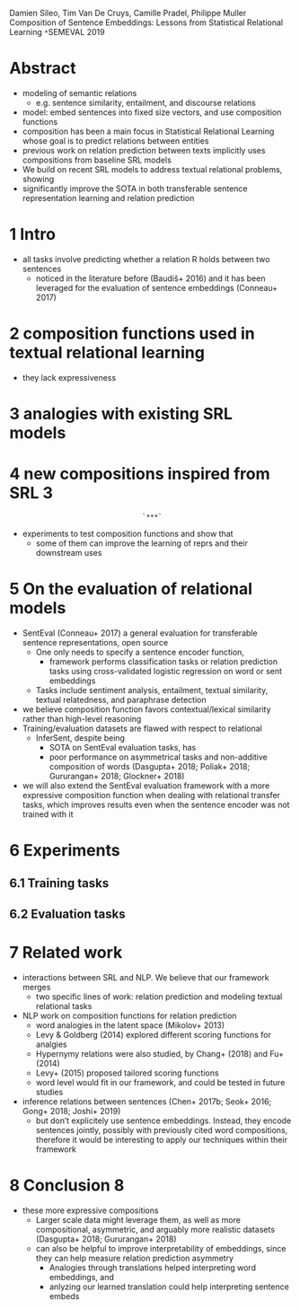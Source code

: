 Damien Sileo, Tim Van De Cruys, Camille Pradel, Philippe Muller
Composition of Sentence Embeddings:
  Lessons from Statistical Relational Learning
`*`SEMEVAL 2019

# Abstract

* modeling of semantic relations
  * e.g. sentence similarity, entailment, and discourse relations
* model: embed sentences into fixed size vectors, and use composition functions
* composition has been a main focus in Statistical Relational Learning
  whose goal is to predict relations between entities
* previous work on relation prediction between texts implicitly uses
  compositions from baseline SRL models
* We build on recent SRL models to address textual relational problems, showing
* significantly improve the SOTA
  in both transferable sentence representation learning and relation prediction

# 1 Intro

* all tasks involve predicting whether a relation R holds between two sentences
  * noticed in the literature before (Baudiš+ 2016) and it has been
    leveraged for the evaluation of sentence embeddings (Conneau+ 2017)

# 2 composition functions used in textual relational learning

* they lack expressiveness

# 3 analogies with existing SRL models

# 4 new compositions inspired from SRL 3

                                     `***`

* experiments to test composition functions and show that
  * some of them can improve the learning of reprs and their downstream uses

# 5 On the evaluation of relational models

* SentEval (Conneau+ 2017)
  a general evaluation for transferable sentence representations, open source
  * One only needs to specify a sentence encoder function,
    * framework performs classification tasks or relation prediction tasks
      using cross-validated logistic regression on word or sent embeddings
  * Tasks include sentiment analysis, entailment, textual similarity, textual
    relatedness, and paraphrase detection
* we believe composition function favors contextual/lexical similarity
  rather than high-level reasoning
* Training/evaluation datasets are flawed with respect to relational
  * InferSent, despite being
    * SOTA on SentEval evaluation tasks, has
    * poor performance on asymmetrical tasks and non-additive composition of
      words (Dasgupta+ 2018; Poliak+ 2018; Gururangan+ 2018; Glockner+ 2018)
* we will also extend the SentEval evaluation framework with a more expressive
  composition function when dealing with relational transfer tasks, which
  improves results even when the sentence encoder was not trained with it

# 6 Experiments

## 6.1 Training tasks

## 6.2 Evaluation tasks

# 7 Related work

* interactions between SRL and NLP. We believe that our framework merges
  * two specific lines of work: relation prediction and
    modeling textual relational tasks
* NLP work on composition functions for relation prediction
  * word analogies in the latent space (Mikolov+ 2013)
  * Levy & Goldberg (2014) explored different scoring functions for analgies
  * Hypernymy relations were also studied, by Chang+ (2018) and Fu+ (2014)
  * Levy+ (2015) proposed tailored scoring functions
  * word level would fit in our framework, and could be tested in future studies
* inference relations between sentences
  (Chen+ 2017b; Seok+ 2016; Gong+ 2018; Joshi+ 2019)
  * but don’t explicitely use sentence embeddings. Instead, they
    encode sentences jointly,
    possibly with previously cited word compositions, therefore
    it would be interesting to apply our techniques within their framework

# 8 Conclusion 8

* these more expressive compositions
  * Larger scale data might leverage them, as well as more compositional,
    asymmetric, and arguably more realistic datasets
    (Dasgupta+ 2018; Gururangan+ 2018)
  * can also be helpful to improve interpretability of embeddings,
    since they can help measure relation prediction asymmetry
    * Analogies through translations helped interpreting word embeddings, and
    * anlyzing our learned translation could help interpreting sentence embeds
